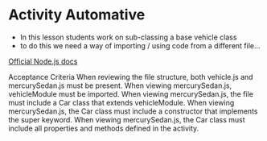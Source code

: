 # Activity Automative

- In this lesson students work on sub-classing a base vehicle class
- to do this we need a way of importing / using code from a different file...

[Official Node.js docs](https://nodejs.org/docs/v0.4.2/api/modules.html#all_Together...)

Acceptance Criteria
When reviewing the file structure, both vehicle.js and mercurySedan.js must be present.
When viewing mercurySedan.js, vehicleModule must be imported.
When viewing mercurySedan.js, the file must include a Car class that extends vehicleModule.
When viewing mercurySedan.js, the Car class must include a constructor that implements the super keyword.
When viewing mercurySedan.js, the Car class must include all properties and methods defined in the activity.